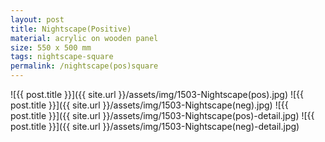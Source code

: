 ```yaml
---
layout: post
title: Nightscape(Positive)
material: acrylic on wooden panel
size: 550 x 500 mm
tags: nightscape-square
permalink: /nightscape(pos)square
---
```


![{{ post.title }}]({{ site.url }}/assets/img/1503-Nightscape(pos).jpg)
![{{ post.title }}]({{ site.url }}/assets/img/1503-Nightscape(neg).jpg)
![{{ post.title }}]({{ site.url }}/assets/img/1503-Nightscape(pos)-detail.jpg)
![{{ post.title }}]({{ site.url }}/assets/img/1503-Nightscape(neg)-detail.jpg)
